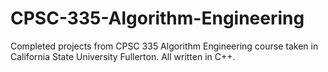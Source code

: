 # CPSC-335-Algorithm-Engineering
Completed projects from CPSC 335 Algorithm Engineering course taken in California State University Fullerton. All written in C++.
